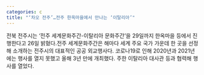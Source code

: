 ```yaml
---
categories: c
title: "‘차오 전주’…전주 한옥마을에서 만나는 ‘이탈리아’"
---
```

전북 전주시는 ‘전주 세계문화주간-이탈리아 문화주간’을 29일까지 한옥마을 등에서 진행한다고 26일 밝혔다.전주 세계문화주간은 해마다 세계 주요 국가 가운데 한 곳을 선정해 소개하는 전주시의 대표적인 공공 외교행사다. 코로나19로 인해 2020년과 2021년에는 행사를 열지 못했고 올해 3년 만에 개최했다. 주한 이탈리아 대사관 등과 협력해 행사를 열었다.